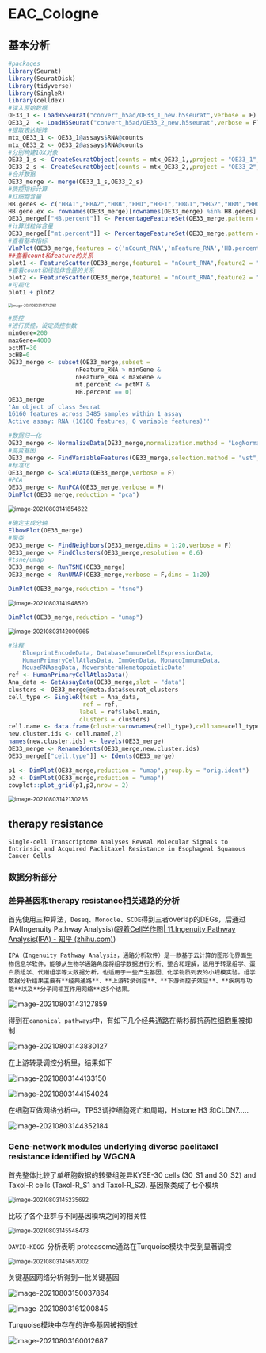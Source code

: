 # EAC_Cologne

## 基本分析

```r
#packages
library(Seurat)
library(SeuratDisk)
library(tidyverse)
library(SingleR)
library(celldex)
#读入原始数据
OE33_1 <- LoadH5Seurat("convert_h5ad/OE33_1_new.h5seurat",verbose = F)
OE33_2  <- LoadH5Seurat("convert_h5ad/OE33_2_new.h5seurat",verbose = F)
#提取表达矩阵
mtx_OE33_1 <- OE33_1@assays$RNA@counts
mtx_OE33_2 <- OE33_2@assays$RNA@counts
#分别构建10X对象
OE33_1_s <- CreateSeuratObject(counts = mtx_OE33_1,,project = "OE33_1",min.cells = 3,min.features = 200)
OE33_2_s <- CreateSeuratObject(counts = mtx_OE33_2,,project = "OE33_2",min.cells = 3,min.features = 200)
#合并数据
OE33_merge <- merge(OE33_1_s,OE33_2_s)
#质控指标计算
#红细胞含量
HB.genes <- c("HBA1","HBA2","HBB","HBD","HBE1","HBG1","HBG2","HBM","HBQ1","HBZ")
HB.gene.ex <- rownames(OE33_merge)[rownames(OE33_merge) %in% HB.genes]
OE33_merge[["HB.percent"]] <- PercentageFeatureSet(OE33_merge,pattern = HB.gene.ex)
#计算线粒体含量
OE33_merge[["mt.percent"]] <- PercentageFeatureSet(OE33_merge,pattern = "^MT-")
#查看基本指标
VlnPlot(OE33_merge,features = c('nCount_RNA','nFeature_RNA','HB.percent','mt.percent'))
##查看count和feature的关系
plot1 <- FeatureScatter(OE33_merge,feature1 = "nCount_RNA",feature2 = "nFeature_RNA")
#查看count和线粒体含量的关系
plot2 <- FeatureScatter(OE33_merge,feature1 = "nCount_RNA",feature2 = "mt.percent")
#可视化
plot1 + plot2
```

<img src="https://aironi.oss-cn-beijing.aliyuncs.com/typro_image/image-20210803141732161.png" alt="image-20210803141732161" style="zoom:50%;" />

```r
#质控
#进行质控，设定质控参数
minGene=200
maxGene=4000
pctMT=30
pcHB=0
OE33_merge <- subset(OE33_merge,subset = 
                   nFeature_RNA > minGene & 
                   nFeature_RNA < maxGene & 
                   mt.percent <= pctMT & 
                   HB.percent == 0)
OE33_merge
'An object of class Seurat 
16160 features across 3485 samples within 1 assay 
Active assay: RNA (16160 features, 0 variable features)''
```

```r
#数据归一化
OE33_merge <- NormalizeData(OE33_merge,normalization.method = "LogNormalize",scale.factor = 10000)
#高变基因
OE33_merge <- FindVariableFeatures(OE33_merge,selection.method = "vst",nfeatures = 2000)
#标准化
OE33_merge <- ScaleData(OE33_merge,verbose = F)
#PCA
OE33_merge <- RunPCA(OE33_merge,verbose = F)
DimPlot(OE33_merge,reduction = "pca")
```

<img src="https://aironi.oss-cn-beijing.aliyuncs.com/typro_image/image-20210803141854622.png" alt="image-20210803141854622" style="zoom:80%;" />

```r
#确定主成分轴
ElbowPlot(OE33_merge)
#聚类
OE33_merge <- FindNeighbors(OE33_merge,dims = 1:20,verbose = F)
OE33_merge <- FindClusters(OE33_merge,resolution = 0.6)
#tsne/umap
OE33_merge <- RunTSNE(OE33_merge)
OE33_merge <- RunUMAP(OE33_merge,verbose = F,dims = 1:20)
```

```r
DimPlot(OE33_merge,reduction = "tsne")
```

<img src="https://aironi.oss-cn-beijing.aliyuncs.com/typro_image/image-20210803141948520.png" alt="image-20210803141948520" style="zoom:80%;" />

```r
DimPlot(OE33_merge,reduction = "umap")
```

<img src="https://aironi.oss-cn-beijing.aliyuncs.com/typro_image/image-20210803142009965.png" alt="image-20210803142009965" style="zoom:80%;" />

```r
#注释
   'BlueprintEncodeData, DatabaseImmuneCellExpressionData,
    HumanPrimaryCellAtlasData, ImmGenData, MonacoImmuneData,
    MouseRNAseqData, NovershternHematopoieticData'
ref <- HumanPrimaryCellAtlasData()
Ana_data <- GetAssayData(OE33_merge,slot = "data")
clusters <- OE33_merge@meta.data$seurat_clusters
cell_type <- SingleR(test = Ana_data, 
                     ref = ref, 
                    label = ref$label.main,
                    clusters = clusters)
cell.name <- data.frame(clusters=rownames(cell_type),cellname=cell_type$labels)
new.cluster.ids <- cell.name[,2]
names(new.cluster.ids) <- levels(OE33_merge)
OE33_merge <- RenameIdents(OE33_merge,new.cluster.ids)
OE33_merge[["cell.type"]] <- Idents(OE33_merge)

p1 <- DimPlot(OE33_merge,reduction = "umap",group.by = "orig.ident")
p2 <- DimPlot(OE33_merge,reduction = "umap")
cowplot::plot_grid(p1,p2,nrow = 2)
```

<img src="https://aironi.oss-cn-beijing.aliyuncs.com/typro_image/image-20210803142130236.png" alt="image-20210803142130236" style="zoom:80%;" />



## therapy resistance

```
Single-cell Transcriptome Analyses Reveal Molecular Signals to Intrinsic and Acquired Paclitaxel Resistance in Esophageal Squamous Cancer Cells
```

### 数据分析部分

### 差异基因和therapy resistance相关通路的分析

首先使用三种算法，`Deseq`、`Monocle`、`SCDE`得到三者overlap的DEGs，后通过IPA(Ingenuity Pathway Analysis)([跟着Cell学作图| 11.Ingenuity Pathway Analysis(IPA) - 知乎 (zhihu.com)](https://zhuanlan.zhihu.com/p/374326403))

```
IPA（Ingenuity Pathway Analysis，通路分析软件）是一款基于云计算的图形化界面生物信息学软件，能够从生物学通路角度将组学数据进行分析、整合和理解，适用于转录组学、蛋白质组学、代谢组学等大数据分析，也适用于一些产生基因、化学物质列表的小规模实验。组学数据分析结果主要有**经典通路**、**上游转录调控**、**下游调控子效应**、**疾病与功能**以及**分子间相互作用网络**这5个结果。
```

![image-20210803143127859](https://aironi.oss-cn-beijing.aliyuncs.com/typro_image/image-20210803143127859.png)

得到在`canonical pathways`中，有如下几个经典通路在紫杉醇抗药性细胞里被抑制

![image-20210803143830127](https://aironi.oss-cn-beijing.aliyuncs.com/typro_image/image-20210803143830127.png)

在上游转录调控分析里，结果如下

![image-20210803144133150](https://aironi.oss-cn-beijing.aliyuncs.com/typro_image/image-20210803144133150.png)

![image-20210803144154024](https://aironi.oss-cn-beijing.aliyuncs.com/typro_image/image-20210803144154024.png)

在细胞互做网络分析中，TP53调控细胞死亡和周期，Histone H3 和CLDN7.....



![image-20210803144352184](https://aironi.oss-cn-beijing.aliyuncs.com/typro_image/image-20210803144352184.png)

### Gene-network modules underlying diverse paclitaxel resistance identified by WGCNA

首先整体比较了单细胞数据的转录组差异KYSE-30 cells (30_S1 and 30_S2) and Taxol-R cells (Taxol-R_S1 and Taxol-R_S2). 基因聚类成了七个模块

<img src="https://aironi.oss-cn-beijing.aliyuncs.com/typro_image/image-20210803145235692.png" alt="image-20210803145235692" style="zoom:80%;" />

比较了各个亚群与不同基因模块之间的相关性

<img src="https://aironi.oss-cn-beijing.aliyuncs.com/typro_image/image-20210803145548473.png" alt="image-20210803145548473" style="zoom:80%;" />

 `DAVID-KEGG `分析表明 proteasome通路在Turquoise模块中受到显著调控



<img src="https://aironi.oss-cn-beijing.aliyuncs.com/typro_image/image-20210803145657002.png" alt="image-20210803145657002" style="zoom:80%;" />

关键基因网络分析得到一批关键基因

![image-20210803150037864](https://aironi.oss-cn-beijing.aliyuncs.com/typro_image/image-20210803150037864.png)

![image-20210803161200845](https://aironi.oss-cn-beijing.aliyuncs.com/typro_image/image-20210803161200845.png)



Turquoise模块中存在的许多基因被报道过

![image-20210803160012687](https://aironi.oss-cn-beijing.aliyuncs.com/typro_image/image-20210803160012687.png)







